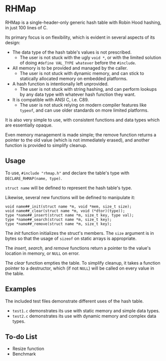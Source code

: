# RHMap

RHMap is a single-header-only generic hash table with Robin Hood hashing, in just 100 lines of C.

Its primary focus is on flexibility, which is evident in several aspects of its design:

* The data type of the hash table's values is not prescribed.
  * The user is not stuck with the ugly `void *`, or with the limited solution of doing `#define VAL_TYPE whatever` before the `#include`.
* All memory is to be provided and managed by the caller.
  * The user is not stuck with dynamic memory, and can stick to statically allocated memory on embedded platforms.
* A hash function is intentionally left unprovided.
  * The user is not stuck with string hashing, and can perform lookups by any data type with whatever hash function they want.
* It is compatible with ANSI C, i.e. C89.
  * The user is not stuck relying on modern compiler features like `typeof`, and can use older standards on more limited platforms.

It is also very simple to use, with consistent functions and data types which are essentially opaque.

Even memory management is made simple;
the remove function returns a pointer to the old value (which is not immediately erased), and another function is provided to simplify cleanup.

## Usage

To use, `#include "rhmap.h"` and declare the table's type with `DECLARE_RHMAP(name, type)`.

`struct name` will be defined to represent the hash table's type.

Likewise, several new functions will be defined to manipulate it:

    void name##_init(struct name *m, void *mem, size_t size);
    void name##_clear(struct name *m, void (*dtor)(type));
    type *name##_insert(struct name *m, size_t key, type val);
    type *name##_search(struct name *m, size_t key);
    type *name##_remove(struct name *m, size_t key);
    
The *init* function initializes the struct's members.
The `size` argument is in bytes so that the usage of `sizeof` on static arrays is appropriate.

The *insert,* *search,* and *remove* functions return a pointer to the value's location in memory, or `NULL` on error.

The *clear* function empties the table.
To simplify cleanup, it takes a function pointer to a destructor, which (if not `NULL`) will be called on every value in the table.

## Examples

The included test files demonstrate different uses of the hash table.
* `test1.c` demonstrates its use with static memory and simple data types.
* `test2.c` demonstrates its use with dynamic memory and complex data types.

## To-do List

* Resize function
* Benchmark
